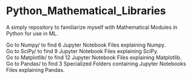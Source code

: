# Python_Mathematical_Libraries
A simply repository to familiarize myself with Mathematical Modules in Python for use in ML.

Go to Numpy/ to find 6 Jupyter Notebook Files explaining Numpy. \
Go to SciPy/ to find 9 Jupyter Notebook Files explaining SciPy. \
Go to Matplotlib/ to find 12 Jupyter Notebook Files explaining Matplotlib. \
Go to Pandas/ to find 3 Specialized Folders containing Jupyter Notebooks Files explaining Pandas.

